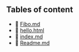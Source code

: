 ## Tables of content
- 🤣 [Fibo.md](./Fibo.md)
- 🤣 [hello.html](./hello.html)
- 🤣 [index.md](./index.md)
- 🤣 [Readme.md](./Readme.md)
